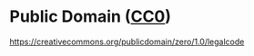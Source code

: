 # Public Domain ([CC0](https://creativecommons.org/share-your-work/public-domain/cc0/))

https://creativecommons.org/publicdomain/zero/1.0/legalcode